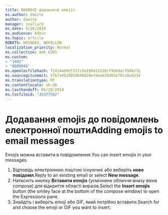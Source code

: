 ```yaml
---
title: 8000045 додавання emojis
ms.author: daeite
author: daeite
manager: joallard
ms.date: 4/26/2019
ms.audience: Admin
ms.topic: article
ROBOTS: NOINDEX, NOFOLLOW
localization_priority: Normal
ms.collection: Adm_O365
ms.custom:
- "1402"
- "8000045"
ms.openlocfilehash: f2414ab9df21fcba190431539cf956decf9db27b
ms.sourcegitcommit: 5fb7a4b28859690020efdea630d03e70cc0e6334
ms.translationtype: MT
ms.contentlocale: uk-UA
ms.lasthandoff: 06/28/2019
ms.locfileid: "35377502"
---
```

# <a name="adding-emojis-to-email-messages"></a><span data-ttu-id="f1fc0-102">Додавання emojis до повідомлень електронної пошти</span><span class="sxs-lookup"><span data-stu-id="f1fc0-102">Adding emojis to email messages</span></span>

<span data-ttu-id="f1fc0-103">Emojis можна вставити в повідомлення.</span><span class="sxs-lookup"><span data-stu-id="f1fc0-103">You can insert emojis in your messages.</span></span>

1. <span data-ttu-id="f1fc0-104">Відповідь електронною поштою існуючих або виберіть **нове повідомл**.</span><span class="sxs-lookup"><span data-stu-id="f1fc0-104">Reply to an existing email or select **New message**.</span></span>
1. <span data-ttu-id="f1fc0-105">Натисніть кнопку **Вставити emojis** (усміхнене обличчя внизу вікна compose) для відкриття області виразів.</span><span class="sxs-lookup"><span data-stu-id="f1fc0-105">Select the **Insert emojis** button (the smiley face at the bottom of the compose window) to open the Expressions pane.</span></span>
1. <span data-ttu-id="f1fc0-106">Знайдіть і виберіть emoji або GIF, який потрібно вставити.</span><span class="sxs-lookup"><span data-stu-id="f1fc0-106">Search for and choose the emoji or GIF you want to insert.</span></span>